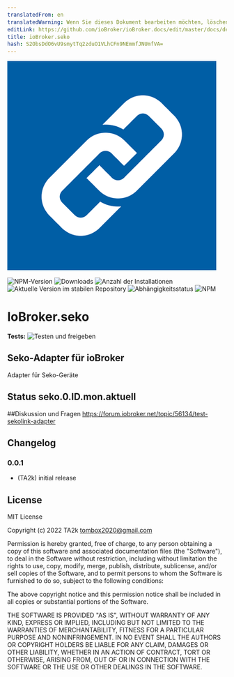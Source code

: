 ```yaml
---
translatedFrom: en
translatedWarning: Wenn Sie dieses Dokument bearbeiten möchten, löschen Sie bitte das Feld "translationsFrom". Andernfalls wird dieses Dokument automatisch erneut übersetzt
editLink: https://github.com/ioBroker/ioBroker.docs/edit/master/docs/de/adapterref/iobroker.seko/README.md
title: ioBroker.seko
hash: S2ObsDdO6vU9smytTq2zduO1VLhCFn9NEmmfJNUmfVA=
---
```

![Logo](../../../en/adapterref/iobroker.seko/admin/seko.png)

![NPM-Version](https://img.shields.io/npm/v/iobroker.seko.svg)
![Downloads](https://img.shields.io/npm/dm/iobroker.seko.svg)
![Anzahl der Installationen](https://iobroker.live/badges/seko-installed.svg)
![Aktuelle Version im stabilen Repository](https://iobroker.live/badges/seko-stable.svg)
![Abhängigkeitsstatus](https://img.shields.io/david/TA2k/iobroker.seko.svg)
![NPM](https://nodei.co/npm/iobroker.seko.png?downloads=true)

# IoBroker.seko
**Tests:** ![Testen und freigeben](https://github.com/TA2k/ioBroker.seko/workflows/Test%20and%20Release/badge.svg)

## Seko-Adapter für ioBroker
Adapter für Seko-Geräte

## Status seko.0.ID.mon.aktuell
##Diskussion und Fragen
<https://forum.iobroker.net/topic/56134/test-sekolink-adapter>

## Changelog

### 0.0.1
* (TA2k) initial release

## License
MIT License

Copyright (c) 2022 TA2k <tombox2020@gmail.com>

Permission is hereby granted, free of charge, to any person obtaining a copy
of this software and associated documentation files (the "Software"), to deal
in the Software without restriction, including without limitation the rights
to use, copy, modify, merge, publish, distribute, sublicense, and/or sell
copies of the Software, and to permit persons to whom the Software is
furnished to do so, subject to the following conditions:

The above copyright notice and this permission notice shall be included in all
copies or substantial portions of the Software.

THE SOFTWARE IS PROVIDED "AS IS", WITHOUT WARRANTY OF ANY KIND, EXPRESS OR
IMPLIED, INCLUDING BUT NOT LIMITED TO THE WARRANTIES OF MERCHANTABILITY,
FITNESS FOR A PARTICULAR PURPOSE AND NONINFRINGEMENT. IN NO EVENT SHALL THE
AUTHORS OR COPYRIGHT HOLDERS BE LIABLE FOR ANY CLAIM, DAMAGES OR OTHER
LIABILITY, WHETHER IN AN ACTION OF CONTRACT, TORT OR OTHERWISE, ARISING FROM,
OUT OF OR IN CONNECTION WITH THE SOFTWARE OR THE USE OR OTHER DEALINGS IN THE
SOFTWARE.